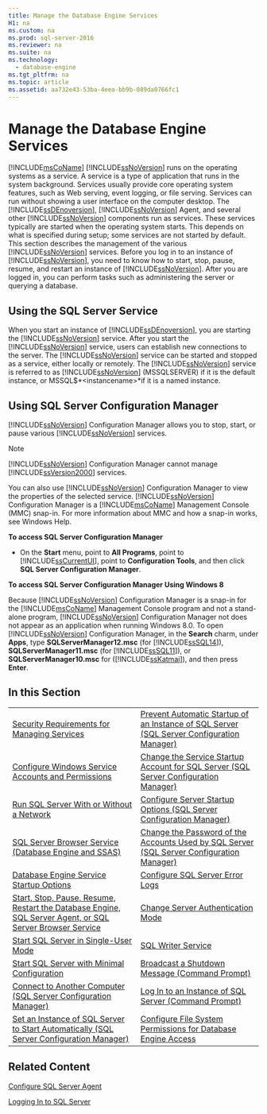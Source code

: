 ```yaml
---
title: Manage the Database Engine Services
H1: na
ms.custom: na
ms.prod: sql-server-2016
ms.reviewer: na
ms.suite: na
ms.technology: 
  - database-engine
ms.tgt_pltfrm: na
ms.topic: article
ms.assetid: aa732e43-53ba-4eea-bb9b-089da0766fc1
---
```

# Manage the Database Engine Services
  [!INCLUDE[msCoName](../../Topics/TopicNameContainA/includes/msCoName_md.md)] [!INCLUDE[ssNoVersion](../../Topics/TopicNameContainA/includes/ssNoVersion_md.md)] runs on the operating systems as a service. A service is a type of application that runs in the system background. Services usually provide core operating system features, such as Web serving, event logging, or file serving. Services can run without showing a user interface on the computer desktop. The [!INCLUDE[ssDEnoversion](../../Topics/TopicNameContainA/includes/ssDEnoversion_md.md)], [!INCLUDE[ssNoVersion](../../Topics/TopicNameContainA/includes/ssNoVersion_md.md)] Agent, and several other [!INCLUDE[ssNoVersion](../../Topics/TopicNameContainA/includes/ssNoVersion_md.md)] components run as services. These services typically are started when the operating system starts. This depends on what is specified during setup; some services are not started by default. This section describes the management of the various [!INCLUDE[ssNoVersion](../../Topics/TopicNameContainA/includes/ssNoVersion_md.md)] services. Before you log in to an instance of [!INCLUDE[ssNoVersion](../../Topics/TopicNameContainA/includes/ssNoVersion_md.md)], you need to know how to start, stop, pause, resume, and restart an instance of [!INCLUDE[ssNoVersion](../../Topics/TopicNameContainA/includes/ssNoVersion_md.md)]. After you are logged in, you can perform tasks such as administering the server or querying a database.  
  
## Using the SQL Server Service  
 When you start an instance of [!INCLUDE[ssDEnoversion](../../Topics/TopicNameContainA/includes/ssDEnoversion_md.md)], you are starting the [!INCLUDE[ssNoVersion](../../Topics/TopicNameContainA/includes/ssNoVersion_md.md)] service. After you start the [!INCLUDE[ssNoVersion](../../Topics/TopicNameContainA/includes/ssNoVersion_md.md)] service, users can establish new connections to the server. The [!INCLUDE[ssNoVersion](../../Topics/TopicNameContainA/includes/ssNoVersion_md.md)] service can be started and stopped as a service, either locally or remotely. The [!INCLUDE[ssNoVersion](../../Topics/TopicNameContainA/includes/ssNoVersion_md.md)] service is referred to as [!INCLUDE[ssNoVersion](../../Topics/TopicNameContainA/includes/ssNoVersion_md.md)] (MSSQLSERVER) if it is the default instance, or MSSQL$*<instancename\>*if it is a named instance.  
  
## Using SQL Server Configuration Manager  
 [!INCLUDE[ssNoVersion](../../Topics/TopicNameContainA/includes/ssNoVersion_md.md)] Configuration Manager allows you to stop, start, or pause various [!INCLUDE[ssNoVersion](../../Topics/TopicNameContainA/includes/ssNoVersion_md.md)] services.  
  
> [!NOTE]  
>  [!INCLUDE[ssNoVersion](../../Topics/TopicNameContainA/includes/ssNoVersion_md.md)] Configuration Manager cannot manage [!INCLUDE[ssVersion2000](../../Topics/TopicNameContainA/includes/ssVersion2000_md.md)] services.  
  
 You can also use [!INCLUDE[ssNoVersion](../../Topics/TopicNameContainA/includes/ssNoVersion_md.md)] Configuration Manager to view the properties of the selected service. [!INCLUDE[ssNoVersion](../../Topics/TopicNameContainA/includes/ssNoVersion_md.md)] Configuration Manager is a [!INCLUDE[msCoName](../../Topics/TopicNameContainA/includes/msCoName_md.md)] Management Console (MMC) snap-in. For more information about MMC and how a snap-in works, see Windows Help.  
  
 **To access SQL Server Configuration Manager**  
  
-   On the **Start** menu, point to **All Programs**, point to [!INCLUDE[ssCurrentUI](../../Topics/TopicNameContainA/includes/ssCurrentUI_md.md)], point to **Configuration Tools**, and then click **SQL Server Configuration Manager**.  
  
 **To access SQL Server Configuration Manager Using Windows 8**  
  
 Because [!INCLUDE[ssNoVersion](../../Topics/TopicNameContainA/includes/ssNoVersion_md.md)] Configuration Manager is a snap-in for the [!INCLUDE[msCoName](../../Topics/TopicNameContainA/includes/msCoName_md.md)] Management Console program and not a stand-alone program, [!INCLUDE[ssNoVersion](../../Topics/TopicNameContainA/includes/ssNoVersion_md.md)] Configuration Manager not does not appear as an application when running Windows 8.0. To open [!INCLUDE[ssNoVersion](../../Topics/TopicNameContainA/includes/ssNoVersion_md.md)] Configuration Manager, in the **Search** charm, under **Apps**, type **SQLServerManager12.msc** (for [!INCLUDE[ssSQL14](../../Topics/TopicNameContainA/includes/ssSQL14_md.md)]), **SQLServerManager11.msc** (for [!INCLUDE[ssSQL11](../../Topics/TopicNameContainA/includes/ssSQL11_md.md)]), or **SQLServerManager10.msc** for ([!INCLUDE[ssKatmai](../../Topics/TopicNameContainA/includes/ssKatmai_md.md)]), and then press **Enter**.  
  
## In this Section  
  
|||  
|-|-|  
|[Security Requirements for Managing Services](../../Topics/TopicNameNotContainA/Security-Requirements-for-Managing-Services.md)|[Prevent Automatic Startup of an Instance of SQL Server &#40;SQL Server Configuration Manager&#41;](../../Topics/TopicNameNotContainA/Prevent-Automatic-Startup-of-an-Instance-of-SQL-Server--SQL-Server-Configuration-Manager-.md)|  
|[Configure Windows Service Accounts and Permissions](../../Topics/TopicNameNotContainA/Configure-Windows-Service-Accounts-and-Permissions.md)|[Change the Service Startup Account for SQL Server &#40;SQL Server Configuration Manager&#41;](../../Topics/TopicNameNotContainA/Change-the-Service-Startup-Account-for-SQL-Server--SQL-Server-Configuration-Manager-.md)|  
|[Run SQL Server With or Without a Network](../../Topics/TopicNameContainA/Run-SQL-Server-With-or-Without-a-Network.md)|[Configure Server Startup Options &#40;SQL Server Configuration Manager&#41;](../../Topics/TopicNameNotContainA/Configure-Server-Startup-Options--SQL-Server-Configuration-Manager-.md)|  
|[SQL Server Browser Service &#40;Database Engine and SSAS&#41;](../../Topics/TopicNameNotContainA/SQL-Server-Browser-Service--Database-Engine-and-SSAS-.md)|[Change the Password of the Accounts Used by SQL Server &#40;SQL Server Configuration Manager&#41;](../../Topics/TopicNameNotContainA/Change-the-Password-of-the-Accounts-Used-by-SQL-Server--SQL-Server-Configuration-Manager-.md)|  
|[Database Engine Service Startup Options](../../Topics/TopicNameNotContainA/Database-Engine-Service-Startup-Options.md)|[Configure SQL Server Error Logs](../../Topics/TopicNameNotContainA/Configure-SQL-Server-Error-Logs.md)|  
|[Start, Stop, Pause, Resume, Restart the Database Engine, SQL Server Agent, or SQL Server Browser Service](../../Topics/TopicNameNotContainA/Start--Stop--Pause--Resume--Restart-the-Database-Engine--SQL-Server-Agent--or-SQL-Server-Browser-Service.md)|[Change Server Authentication Mode](../../Topics/TopicNameNotContainA/Change-Server-Authentication-Mode.md)|  
|[Start SQL Server in Single-User Mode](../../Topics/TopicNameNotContainA/Start-SQL-Server-in-Single-User-Mode.md)|[SQL Writer Service](../../Topics/TopicNameNotContainA/SQL-Writer-Service.md)|  
|[Start SQL Server with Minimal Configuration](../../Topics/TopicNameNotContainA/Start-SQL-Server-with-Minimal-Configuration.md)|[Broadcast a Shutdown Message &#40;Command Prompt&#41;](../../Topics/TopicNameContainA/Broadcast-a-Shutdown-Message--Command-Prompt-.md)|  
|[Connect to Another Computer &#40;SQL Server Configuration Manager&#41;](../../Topics/TopicNameNotContainA/Connect-to-Another-Computer--SQL-Server-Configuration-Manager-.md)|[Log In to an Instance of SQL Server &#40;Command Prompt&#41;](../../Topics/TopicNameNotContainA/Log-In-to-an-Instance-of-SQL-Server--Command-Prompt-.md)|  
|[Set an Instance of SQL Server to Start Automatically &#40;SQL Server Configuration Manager&#41;](../../Topics/TopicNameNotContainA/Set-an-Instance-of-SQL-Server-to-Start-Automatically--SQL-Server-Configuration-Manager-.md)|[Configure File System Permissions for Database Engine Access](../../Topics/TopicNameNotContainA/Configure-File-System-Permissions-for-Database-Engine-Access.md)|  
  
## Related Content  
 [Configure SQL Server Agent](../Topic/Configure%20SQL%20Server%20Agent.md)  
  
 [Logging In to SQL Server](../../Topics/TopicNameNotContainA/Logging-In-to-SQL-Server.md)  
  
  